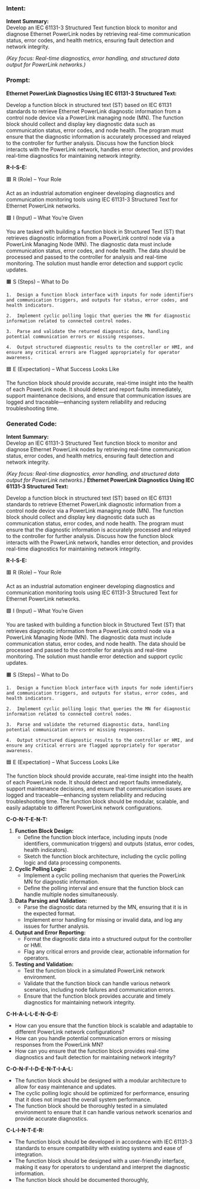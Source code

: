 ### Intent:
**Intent Summary:**  
Develop an IEC 61131-3 Structured Text function block to monitor and diagnose Ethernet PowerLink nodes by retrieving real-time communication status, error codes, and health metrics, ensuring fault detection and network integrity.  

*(Key focus: Real-time diagnostics, error handling, and structured data output for PowerLink networks.)*

### Prompt:
**Ethernet PowerLink Diagnostics Using IEC 61131-3 Structured Text:**

Develop a function block in structured text (ST) based on IEC 61131 standards to retrieve Ethernet PowerLink diagnostic information from a control node device via a PowerLink managing node (MN). The function block should collect and display key diagnostic data such as communication status, error codes, and node health. The program must ensure that the diagnostic information is accurately processed and relayed to the controller for further analysis. Discuss how the function block interacts with the PowerLink network, handles error detection, and provides real-time diagnostics for maintaining network integrity.

**R-I-S-E:**

🟥 R (Role) – Your Role

Act as an industrial automation engineer developing diagnostics and communication monitoring tools using IEC 61131-3 Structured Text for Ethernet PowerLink networks.

🟩 I (Input) – What You’re Given

You are tasked with building a function block in Structured Text (ST) that retrieves diagnostic information from a PowerLink control node via a PowerLink Managing Node (MN). The diagnostic data must include communication status, error codes, and node health. The data should be processed and passed to the controller for analysis and real-time monitoring. The solution must handle error detection and support cyclic updates.

🟧 S (Steps) – What to Do

	1.	Design a function block interface with inputs for node identifiers and communication triggers, and outputs for status, error codes, and health indicators.
 
	2.	Implement cyclic polling logic that queries the MN for diagnostic information related to connected control nodes.
 
	3.	Parse and validate the returned diagnostic data, handling potential communication errors or missing responses.
 
	4.	Output structured diagnostic results to the controller or HMI, and ensure any critical errors are flagged appropriately for operator awareness.

🟦 E (Expectation) – What Success Looks Like

The function block should provide accurate, real-time insight into the health of each PowerLink node. It should detect and report faults immediately, support maintenance decisions, and ensure that communication issues are logged and traceable—enhancing system reliability and reducing troubleshooting time.

### Generated Code:
**Intent Summary:**  
Develop an IEC 61131-3 Structured Text function block to monitor and diagnose Ethernet PowerLink nodes by retrieving real-time communication status, error codes, and health metrics, ensuring fault detection and network integrity.  

*(Key focus: Real-time diagnostics, error handling, and structured data output for PowerLink networks.)*
**Ethernet PowerLink Diagnostics Using IEC 61131-3 Structured Text:**

Develop a function block in structured text (ST) based on IEC 61131 standards to retrieve Ethernet PowerLink diagnostic information from a control node device via a PowerLink managing node (MN). The function block should collect and display key diagnostic data such as communication status, error codes, and node health. The program must ensure that the diagnostic information is accurately processed and relayed to the controller for further analysis. Discuss how the function block interacts with the PowerLink network, handles error detection, and provides real-time diagnostics for maintaining network integrity.

**R-I-S-E:**

🟥 R (Role) – Your Role

Act as an industrial automation engineer developing diagnostics and communication monitoring tools using IEC 61131-3 Structured Text for Ethernet PowerLink networks.

🟩 I (Input) – What You’re Given

You are tasked with building a function block in Structured Text (ST) that retrieves diagnostic information from a PowerLink control node via a PowerLink Managing Node (MN). The diagnostic data must include communication status, error codes, and node health. The data should be processed and passed to the controller for analysis and real-time monitoring. The solution must handle error detection and support cyclic updates.

🟧 S (Steps) – What to Do

	1.	Design a function block interface with inputs for node identifiers and communication triggers, and outputs for status, error codes, and health indicators.
 
	2.	Implement cyclic polling logic that queries the MN for diagnostic information related to connected control nodes.
 
	3.	Parse and validate the returned diagnostic data, handling potential communication errors or missing responses.
 
	4.	Output structured diagnostic results to the controller or HMI, and ensure any critical errors are flagged appropriately for operator awareness.

🟦 E (Expectation) – What Success Looks Like

The function block should provide accurate, real-time insight into the health of each PowerLink node. It should detect and report faults immediately, support maintenance decisions, and ensure that communication issues are logged and traceable—enhancing system reliability and reducing troubleshooting time. The function block should be modular, scalable, and easily adaptable to different PowerLink network configurations.

**C-O-N-T-E-N-T:**

1. **Function Block Design:**
	* Define the function block interface, including inputs (node identifiers, communication triggers) and outputs (status, error codes, health indicators).
	* Sketch the function block architecture, including the cyclic polling logic and data processing components.
2. **Cyclic Polling Logic:**
	* Implement a cyclic polling mechanism that queries the PowerLink MN for diagnostic information.
	* Define the polling interval and ensure that the function block can handle multiple nodes simultaneously.
3. **Data Parsing and Validation:**
	* Parse the diagnostic data returned by the MN, ensuring that it is in the expected format.
	* Implement error handling for missing or invalid data, and log any issues for further analysis.
4. **Output and Error Reporting:**
	* Format the diagnostic data into a structured output for the controller or HMI.
	* Flag any critical errors and provide clear, actionable information for operators.
5. **Testing and Validation:**
	* Test the function block in a simulated PowerLink network environment.
	* Validate that the function block can handle various network scenarios, including node failures and communication errors.
	* Ensure that the function block provides accurate and timely diagnostics for maintaining network integrity.

**C-H-A-L-L-E-N-G-E:**

* How can you ensure that the function block is scalable and adaptable to different PowerLink network configurations?
* How can you handle potential communication errors or missing responses from the PowerLink MN?
* How can you ensure that the function block provides real-time diagnostics and fault detection for maintaining network integrity?

**C-O-N-F-I-D-E-N-T-I-A-L:**

* The function block should be designed with a modular architecture to allow for easy maintenance and updates.
* The cyclic polling logic should be optimized for performance, ensuring that it does not impact the overall system performance.
* The function block should be thoroughly tested in a simulated environment to ensure that it can handle various network scenarios and provide accurate diagnostics.

**C-L-I-N-T-E-R:**

* The function block should be developed in accordance with IEC 61131-3 standards to ensure compatibility with existing systems and ease of integration.
* The function block should be designed with a user-friendly interface, making it easy for operators to understand and interpret the diagnostic information.
* The function block should be documented thoroughly,
